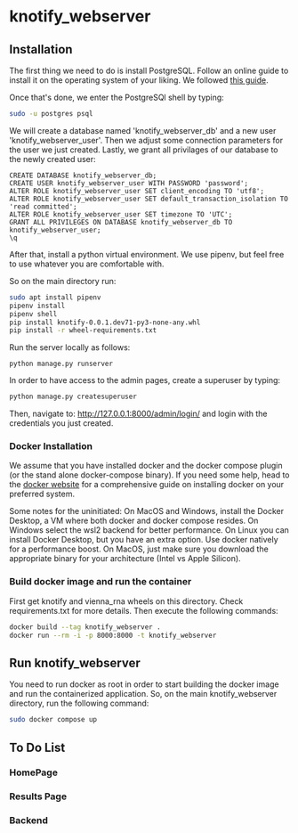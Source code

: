 # knotify_webserver

## Installation
The first thing we need to do is install PostgreSQL. Follow an online guide to install it on the operating system of your liking. We followed [this guide](https://www.digitalocean.com/community/tutorials/how-to-use-postgresql-with-your-django-application-on-ubuntu-20-04).

Once that's done, we enter the PostgreSQl shell by typing:
```bash
sudo -u postgres psql
```
We will create a database named 'knotify_webserver_db' and a new user 'knotify_webserver_user'. Then we adjust some connection parameters for the user we just created. Lastly, we grant all privilages of our database to the newly created user:
```
CREATE DATABASE knotify_webserver_db;
CREATE USER knotify_webserver_user WITH PASSWORD 'password';
ALTER ROLE knotify_webserver_user SET client_encoding TO 'utf8';
ALTER ROLE knotify_webserver_user SET default_transaction_isolation TO 'read committed';
ALTER ROLE knotify_webserver_user SET timezone TO 'UTC';
GRANT ALL PRIVILEGES ON DATABASE knotify_webserver_db TO knotify_webserver_user;
\q
```

After that, install a python virtual environment. We use pipenv, but feel free to use whatever you are comfortable with.


So on the main directory run:
```bash
sudo apt install pipenv
pipenv install
pipenv shell
pip install knotify-0.0.1.dev71-py3-none-any.whl
pip install -r wheel-requirements.txt
```

Run the server locally as follows:
```
python manage.py runserver
```

In order to have access to the admin pages, create a superuser by typing:
```bash
python manage.py createsuperuser
```
Then, navigate to: http://127.0.0.1:8000/admin/login/ and login with the credentials you just created.

### Docker Installation
We assume that you have installed docker and the docker compose plugin (or the stand alone docker-compose binary). If you need some help, head to the [docker website](https://docs.docker.com/) for a comprehensive guide on installing docker on your preferred system.

Some notes for the uninitiated: On MacOS and Windows, install the Docker Desktop, a VM where both docker and docker compose resides. On Windows select the wsl2 backend for better performance. On Linux you can install Docker Desktop, but you have an extra option. Use docker natively for a performance boost. On MacOS, just make sure you download the appropriate binary for your architecture (Intel vs Apple Silicon).

### Build docker image and run the container
First get knotify and vienna_rna wheels on this directory. Check requirements.txt for more details. Then execute the following commands:
```bash
docker build --tag knotify_webserver .
docker run --rm -i -p 8000:8000 -t knotify_webserver
```

## Run knotify_webserver
You need to run docker as root in order to start building the docker image and run the containerized application. So, on the main knotify_webserver directory, run the following command:
```bash
sudo docker compose up
```
## To Do List

### HomePage

### Results Page

### Backend